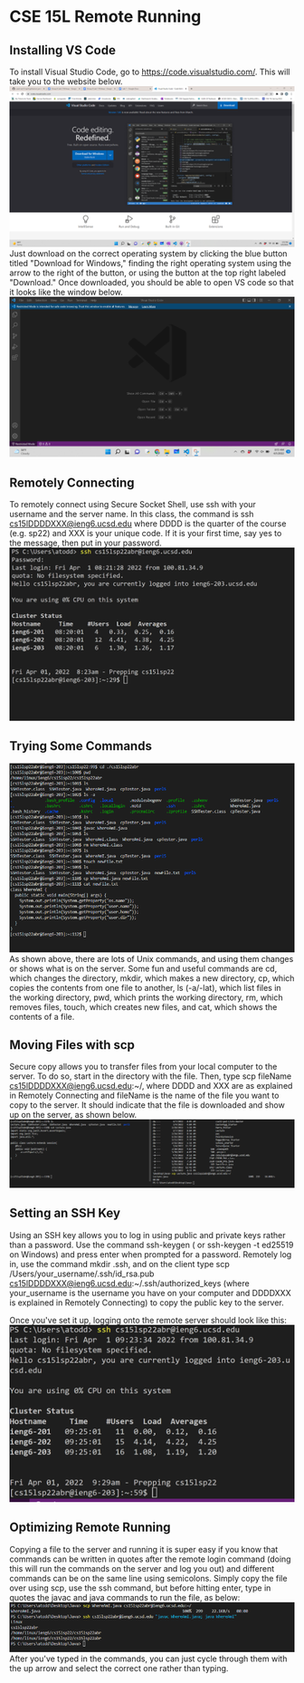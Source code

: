 # CSE 15L Remote Running

## Installing VS Code
To install Visual Studio Code, go to https://code.visualstudio.com/. This will take you to the website below.
![Image](VSCodeDownload.png)
Just download on the correct operating system by clicking the blue button titled "Download for Windows," finding the right operating system using the arrow to the right of the button, or using the button at the top right labeled "Download." Once downloaded, you should be able to open VS code so that it looks like the window below.
![Image](VSCodeWorking.png)

## Remotely Connecting
To remotely connect using Secure Socket Shell, use ssh with your username and the server name. In this class, the command is ssh cs15lDDDDXXX@ieng6.ucsd.edu where DDDD is the quarter of the course (e.g. sp22) and XXX is your unique code. If it is your first time, say yes to the message, then put in your password.
![Image](SecureShell.png)
## Trying Some Commands
![Image](TryingCommands.png)
As shown above, there are lots of Unix commands, and using them changes or shows what is on the server. Some fun and useful commands are cd, which changes the directory, mkdir, which makes a new directory, cp, which copies the contents from one file to another, ls (-a/-lat), which list files in the working directory, pwd, which prints the working directory, rm, which removes files, touch, which creates new files, and cat, which shows the contents of a file.
## Moving Files with scp
Secure copy allows you to transfer files from your local computer to the server. To do so, start in the directory with the file. Then, type scp fileName cs15lDDDDXXX@ieng6.ucsd.edu:~/, where DDDD and XXX are as explained in Remotely Connecting and fileName is the name of the file you want to copy to the server. It should indicate that the file is downloaded and show up on the server, as shown below.
![Image](SCP.png)
## Setting an SSH Key
Using an SSH key allows you to log in using public and private keys rather than a password. Use the command ssh-keygen ( or ssh-keygen -t ed25519 on Windows) and press enter when prompted for a password. Remotely log in, use the command mkdir .ssh, and on the client type scp /Users/your_username/.ssh/id_rsa.pub cs15lDDDDXXX@ieng6.ucsd.edu:~/.ssh/authorized_keys (where your_username is the username you have on your computer and DDDDXXX is explained in Remotely Connecting) to copy the public key to the server.


Once you've set it up, logging onto the remote server should look like this:
![Image](RemoteConnection.png)
## Optimizing Remote Running
Copying a file to the server and running it is super easy if you know that commands can be written in quotes after the remote login command (doing this will run the commands on the server and log you out) and different commands can be on the same line using semicolons. Simply copy the file over using scp, use the ssh command, but before hitting enter, type in quotes the javac and java commands to run the file, as below:
![Image](OptimizingRemoteRunning.png)
After you've typed in the commands, you can just cycle through them with the up arrow and select the correct one rather than typing.

